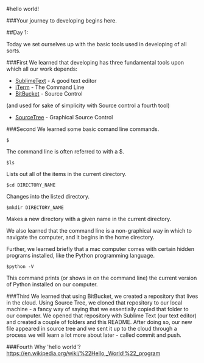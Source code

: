 #hello world!




###Your journey to developing begins here.


##Day 1:

Today we set ourselves up with the basic tools used in developing of all sorts. 


###First
We learned that developing has three fundamental tools upon which all our work depends:


* [SublimeText](https://www.sublimetext.com/) - A good text editor
* [iTerm](https://www.iterm2.com) - The Command Line
* [BitBucket](https://bitbucket.org) - Source Control

(and used for sake of simplicity with Source control a fourth tool)

* [SourceTree](https://www.sourcetreeapp.com/) - Graphical Source Control


###Second
We learned some basic comand line commands. 

```
$
```
The command line is often referred to with a $.
```
$ls
```
Lists out all of the items in the current directory.
```
$cd DIRECTORY_NAME
```
Changes into the listed directory.
```
$mkdir DIRECTORY_NAME
```
Makes a new directory with a given name in the current directory.

We also learned that the command line is a non-graphical way in which to navigate the computer, and it begins in the home directory.

Further, we learned briefly that a mac computer comes with certain hidden programs installed, like the Python programming language.
```
$python -V
```
This command prints (or shows in on the command line) the current version of Python installed on our computer.


###Third
We learned that using BitBucket, we created a repository that lives in the cloud. Using Source Tree, we cloned that repository to our local machine - a fancy way of saying that we essentially copied that folder to our computer.  We opened that repository with Sublime Text (our text editor) and created a couple of folders and this README. After doing so, our new file appeared in source tree and we sent it up to the cloud through a process we will learn a lot more about later - called commit and push. 


###Fourth
Why 'hello world'?
https://en.wikipedia.org/wiki/%22Hello,_World!%22_program